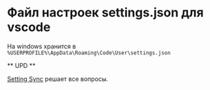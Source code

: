 # Файл настроек settings.json для vscode

На windows хранится в `%USERPROFILE%\AppData\Roaming\Code\User\settings.json`

** UPD **

[Setting Sync](https://marketplace.visualstudio.com/items?itemName=Shan.code-settings-sync) решает все вопросы.